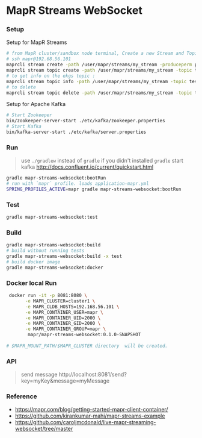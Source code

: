 MapR Streams WebSocket
======================

### Setup
Setup for MapR Streams 
```bash
# from MapR cluster/sandbox node terminal, Create a new Stream and Topic in your MapR Cluster:
# ssh mapr@192.68.56.101
maprcli stream create -path /user/mapr/streams/my_stream -produceperm p -consumeperm p -topicperm p
maprcli stream topic create -path /user/mapr/streams/my_stream -topic test -partitions 1
# to get info on the ekgs topic :
maprcli stream topic info -path /user/mapr/streams/my_stream -topic test
# to delete
maprcli stream topic delete -path /user/mapr/streams/my_stream -topic test 
```
Setup for Apache Kafka 
```bash
# Start Zookeeper
bin/zookeeper-server-start ./etc/kafka/zookeeper.properties
# Start Kafka
bin/kafka-server-start ./etc/kafka/server.properties
```

### Run
> use `./gradlew` instead of `gradle` if you didn't installed `gradle`
> start kafka http://docs.confluent.io/current/quickstart.html
```bash
gradle mapr-streams-websocket:bootRun
# run with `mapr` profile. loads application-mapr.yml
SPRING_PROFILES_ACTIVE=mapr gradle mapr-streams-websocket:bootRun
```

### Test
```bash
gradle mapr-streams-websocket:test
```

### Build
```bash
gradle mapr-streams-websocket:build
# build without running tests
gradle mapr-streams-websocket:build -x test
# build docker image
gradle mapr-streams-websocket:docker
```

### Docker local Run
```bash
 docker run -it -p 8081:8080 \
       -e MAPR_CLUSTER=cluster1 \
       -e MAPR_CLDB_HOSTS=192.168.56.101 \
       -e MAPR_CONTAINER_USER=mapr \
       -e MAPR_CONTAINER_UID=2000 \
       -e MAPR_CONTAINER_GID=2000 \
       -e MAPR_CONTAINER_GROUP=mapr \
        mapr/mapr-streams-websocket:0.1.0-SNAPSHOT
       
# $MAPR_MOUNT_PATH/$MAPR_CLUSTER directory  will be created.
```

### API
> send message 
http://localhost:8081/send?key=myKey&message=myMessage

### Reference

* https://mapr.com/blog/getting-started-mapr-client-container/
* https://github.com/kirankumar-mahi/mapr-streams-example
* https://github.com/caroljmcdonald/live-mapr-streaming-websocket/tree/master